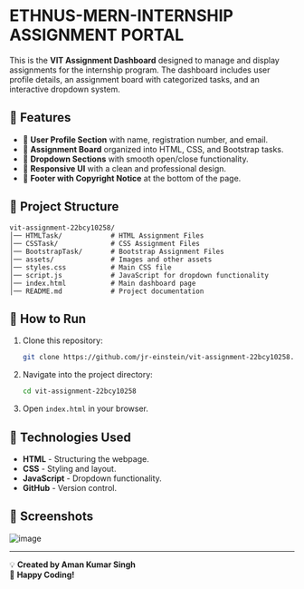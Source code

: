 # ETHNUS-MERN-INTERNSHIP ASSIGNMENT PORTAL

This is the **VIT Assignment Dashboard** designed to manage and display assignments for the internship program. The dashboard includes user profile details, an assignment board with categorized tasks, and an interactive dropdown system.

## 🚀 Features
- 📌 **User Profile Section** with name, registration number, and email.
- 📝 **Assignment Board** organized into HTML, CSS, and Bootstrap tasks.
- 🔽 **Dropdown Sections** with smooth open/close functionality.
- 🎨 **Responsive UI** with a clean and professional design.
- 📜 **Footer with Copyright Notice** at the bottom of the page.

## 📁 Project Structure
```
vit-assignment-22bcy10258/
│── HTMLTask/            # HTML Assignment Files
│── CSSTask/             # CSS Assignment Files
│── BootstrapTask/       # Bootstrap Assignment Files
│── assets/              # Images and other assets
│── styles.css           # Main CSS file
│── script.js            # JavaScript for dropdown functionality
│── index.html           # Main dashboard page
│── README.md            # Project documentation
```

## 🎯 How to Run
1. Clone this repository:
   ```sh
   git clone https://github.com/jr-einstein/vit-assignment-22bcy10258.git
   ```
2. Navigate into the project directory:
   ```sh
   cd vit-assignment-22bcy10258
   ```
3. Open `index.html` in your browser.

## 🔧 Technologies Used
- **HTML** - Structuring the webpage.
- **CSS** - Styling and layout.
- **JavaScript** - Dropdown functionality.
- **GitHub** - Version control.

## 📸 Screenshots
![image](https://github.com/user-attachments/assets/8e0872bb-0c91-43a2-8620-7f452f08a7a2)


---

💡 **Created by Aman Kumar Singh**  
🚀 **Happy Coding!**

